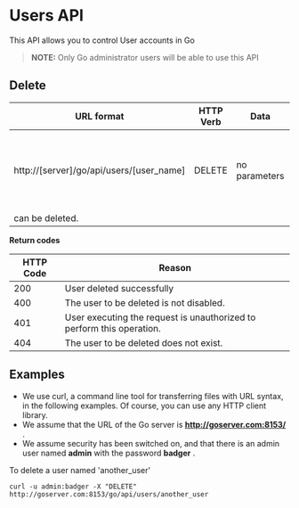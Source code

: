 # Users API

This API allows you to control User accounts in Go

> **NOTE:** Only Go administrator users will be able to use this API

## Delete

| URL format | HTTP Verb | Data | Explanation |
|------------|-----------|------|-------------|
| http://[server]/go/api/users/[user_name] | DELETE | no parameters | Deletes the user with username 'user\_name'. Note: Only disabled users
can be deleted. |

**Return codes**

| HTTP Code | Reason |
|-----------|--------|
| 200 | User deleted successfully |
| 400 | The user to be deleted is not disabled. |
| 401 | User executing the request is unauthorized to perform this operation. |
| 404 | The user to be deleted does not exist. |

## Examples

-   We use curl, a command line tool for transferring files with URL syntax, in the following examples. Of course, you can use any HTTP client library.
-   We assume that the URL of the Go server is **http://goserver.com:8153/** .
-   We assume security has been switched on, and that there is an admin user named **admin** with the password **badger** .

To delete a user named 'another\_user'

```
curl -u admin:badger -X "DELETE" http://goserver.com:8153/go/api/users/another_user
```

